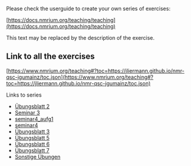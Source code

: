 Please check the userguide to create your own series of exercises:

[https://docs.nmrium.org/teaching/teaching](https://docs.nmrium.org/teaching/teaching)

This text may be replaced by the description of the exercise.

## Link to all the exercises

[https://www.nmrium.org/teaching#?toc=https://jliermann.github.io/nmr-qsc-jgumainz/toc.json](https://www.nmrium.org/teaching#?toc=https://jliermann.github.io/nmr-qsc-jgumainz/toc.json)

Links to series

* [Übungsblatt 2](https://www.nmrium.org/teaching#?toc=https://jliermann.github.io/nmr-qsc-jgumainz/toc_10_ex2.json)
* [Seminar 3](https://www.nmrium.org/teaching#?toc=https://jliermann.github.io/nmr-qsc-jgumainz/toc_130_seminar3.json)
* [seminar4_aufg1](https://www.nmrium.org/teaching#?toc=https://jliermann.github.io/nmr-qsc-jgumainz/toc_140_seminar4_aufg1.json)
* [seminar4](https://www.nmrium.org/teaching#?toc=https://jliermann.github.io/nmr-qsc-jgumainz/toc_141_seminar4.json)
* [Übungsblatt 3](https://www.nmrium.org/teaching#?toc=https://jliermann.github.io/nmr-qsc-jgumainz/toc_20_ex3.json)
* [Übungsblatt 5](https://www.nmrium.org/teaching#?toc=https://jliermann.github.io/nmr-qsc-jgumainz/toc_40_ex5.json)
* [Übungsblatt 6](https://www.nmrium.org/teaching#?toc=https://jliermann.github.io/nmr-qsc-jgumainz/toc_50_ex6.json)
* [Übungsblatt 7](https://www.nmrium.org/teaching#?toc=https://jliermann.github.io/nmr-qsc-jgumainz/toc_60_ex7.json)
* [Sonstige Übungen](https://www.nmrium.org/teaching#?toc=https://jliermann.github.io/nmr-qsc-jgumainz/toc_99_misc.json)
